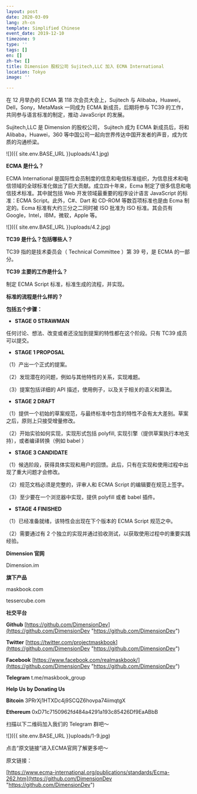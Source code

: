 ```yaml
---
layout: post
date: 2020-03-09
lang: zh-cn
template: Simplified Chinese
event_date: 2019-12-10
timezone: 9
type: ''
tags: []
en: []
zh-tw: []
title: Dimension 股权公司 Sujitech,LLC 加入 ECMA International
location: Tokyo
image: ''

---
```

在 12 月举办的 ECMA 第 118 次会员大会上，Sujitech 与 Alibaba，Huawei，Dell，Sony，MetaMask 一同成为 ECMA 新成员，后期将参与 TC39 的工作，共同参与语言标准的制定，推动 JavaScript 的发展。

Sujitech,LLC 是 Dimension 的股权公司， Sujitech 成为 ECMA 新成员后，将和Alibaba，Huawei，360 等中国公司一起向世界传达中国开发者的声音，成为优质的沟通桥梁。

![]({{ site.env.BASE_URL }}uploads/4.1.jpg)

**ECMA 是什么？**

ECMA International 是国际性会员制度的信息和电信标准组织，为信息技术和电信领域的全球标准化做出了巨大贡献。成立四十年来，Ecma 制定了很多信息和电信技术标准。其中就包括 Web 开发领域最重要的程序设计语言 JavaScript 的标准：ECMA Script。此外，C#、Dart 和 CD-ROM 等数百项标准也是由 Ecma 制定的。Ecma 标准有大约三分之二同时被 ISO 批准为 ISO 标准。其会员有Google，Intel，IBM，微软，Apple 等。

![]({{ site.env.BASE_URL }}uploads/4.2.jpg)

**TC39 是什么？包括哪些人？**

TC39 指的是技术委员会（ Technical Committee ）第 39 号，是 ECMA 的一部分。

**TC39 主要的工作是什么？**

制定 ECMA Script 标准，标准生成的流程，并实现。

**标准的流程是什么样的？**

**包括五个步骤：**

* **STAGE 0 STRAWMAN**

任何讨论、想法、改变或者还没加到提案的特性都在这个阶段。只有 TC39 成员可以提交。

* **STAGE 1 PROPOSAL**

（1）产出一个正式的提案。

（2）发现潜在的问题，例如与其他特性的关系，实现难题。

（3）提案包括详细的 API 描述，使用例子，以及关于相关的语义和算法。

* **STAGE 2 DRAFT**

（1）提供一个初始的草案规范，与最终标准中包含的特性不会有太大差别。草案之后，原则上只接受增量修改。

（2）开始实验如何实现，实现形式包括 polyfill, 实现引擎（提供草案执行本地支持），或者编译转换（例如 babel ）

*  **STAGE 3 CANDIDATE**

（1）候选阶段，获得具体实现和用户的回馈。此后，只有在实现和使用过程中出现了重大问题才会修改。

（2）规范文档必须是完整的，评审人和 ECMA Script 的编辑要在规范上签字。

（3）至少要在一个浏览器中实现，提供 polyfill 或者 babel 插件。

* **STAGE 4 FINISHED**

（1）已经准备就绪，该特性会出现在下个版本的 ECMA Script 规范之中。

（2）需要通过有 2 个独立的实现并通过验收测试，以获取使用过程中的重要实践经验。

**Dimension 官网**

Dimension.im

**旗下产品**

maskbook.com

tessercube.com

**社交平台**

**Github** [https://github.com/DimensionDev](https://github.com/DimensionDev "https://github.com/DimensionDev")

**Twitter** [https://twitter.com/projectmaskbook](https://github.com/DimensionDev "https://github.com/DimensionDev")

**Facebook** [https://www.facebook.com/realmaskbook/](https://github.com/DimensionDev "https://github.com/DimensionDev")

**Telegram** t.me/maskbook_group

**Help Us by Donating Us**

**Bitcoin** 3PRrXj1HTXDc4j9SCQZ6hovpa74iimqtgX

**Ethereum** 0xD71c7150962fd484a4291a193c85426Df9EaABbB

扫描以下二维码加入我们的 Telegram 群吧～

![]({{ site.env.BASE_URL }}uploads/1-9.jpg)

点击“原文链接”进入ECMA官网了解更多吧～

原文链接：

[https://www.ecma-international.org/publications/standards/Ecma-262.htm](https://github.com/DimensionDev "https://github.com/DimensionDev")